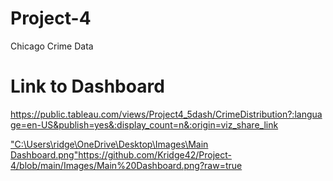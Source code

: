 # Project-4
Chicago Crime Data

# Link to Dashboard
https://public.tableau.com/views/Project4_5dash/CrimeDistribution?:language=en-US&publish=yes&:display_count=n&:origin=viz_share_link

["C:\Users\ridge\OneDrive\Desktop\Images\Main Dashboard.png"](https://github.com/Kridge42/Project-4/blob/main/Images/Main%20Dashboard.png?raw=true)https://github.com/Kridge42/Project-4/blob/main/Images/Main%20Dashboard.png?raw=true
